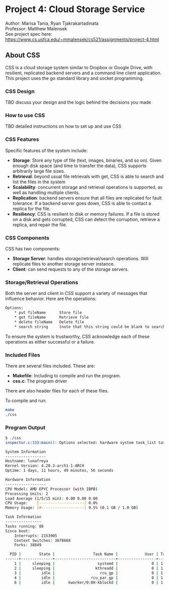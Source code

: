 # Project 4: Cloud Storage Service
Author: Marisa Tania, Ryan Tjakrakartadinata\
Professor: Matthew Malensek\
See project spec here: https://www.cs.usfca.edu/~mmalensek/cs521/assignments/project-4.html

## About CSS
CSS is a cloud storage system similar to Dropbox or Google Drive, with resilient, replicated backend servers and a command line client application. This project uses the go standard library and socket programming.

### CSS Design
TBD discuss your design and the logic behind the decisions you made

### How to use CSS
TBD detailed instructions on how to set up and use CSS

### CSS Features
Specific features of the system include:
- <b>Storage</b>: Store any type of file (text, images, binaries, and so on). Given enough disk space (and time to transfer the data), CSS supports arbitrarily large file sizes.
- <b>Retrieval</b>: beyond usual file retrievals with get, CSS is able to search and list the files in the system
- <b>Scalability</b>: concurrent storage and retrieval operations is supported, as well as handling multiple clients.
- <b>Replication</b>: backend servers ensure that all files are replicated for fault tolerance. If a backend server goes down, CSS is able to contact a replica for the file.
- <b>Resiliency</b>: CSS is resilient to disk or memory failures. If a file is stored on a disk and gets corrupted, CSS can detect the corruption, retrieve a replica, and repair the file.

### CSS Components
CSS has two components:
- <b>Storage Server</b>: handles storage/retrieval/search operations. Will replicate files to another storage server instance.
- <b>Client</b>: can send requests to any of the storage servers.

### Storage/Retrieval Operations
Both the server and client in CSS support a variety of messages that influence behavior. Here are the operations:
```bash
Options:
    * put fileName      Store file
    * get fileName      Retrieve file
    * delete fileName   Delete file
    * search string     (note that this string could be blank to search for all files)
```
To ensure the system is trustworthy, CSS acknowledge each of these operations as either successful or a failure. 

### Included Files
There are several files included. These are:
   - <b>Makefile</b>: Including to compile and run the program.
   - <b>css.c</b>: The program driver

There are also header files for each of these files.


To compile and run:

```bash
make
./css
```


### Program Output
```bash
$ ./css
inspector.c:133:main(): Options selected: hardware system task_list task_summary

System Information
------------------
Hostname: lunafreya
Kernel Version: 4.20.3-arch1-1-ARCH
Uptime: 1 days, 11 hours, 49 minutes, 56 seconds

Hardware Information
------------------
CPU Model: AMD EPYC Processor (with IBPB)
Processing Units: 2
Load Average (1/5/15 min): 0.00 0.00 0.00
CPU Usage:    [--------------------] 0.0%
Memory Usage: [#-------------------] 9.5% (0.1 GB / 1.0 GB)

Task Information
----------------
Tasks running: 88
Since boot:
    Interrupts: 2153905
    Context Switches: 3678668
    Forks: 38849

  PID |        State |                 Task Name |            User | Tasks 
------+--------------+---------------------------+-----------------+-------
    1 |     sleeping |                   systemd |               0 | 1 
    2 |     sleeping |                  kthreadd |               0 | 1 
    3 |         idle |                    rcu_gp |               0 | 1 
    4 |         idle |                rcu_par_gp |               0 | 1 
    6 |         idle |      kworker/0:0H-kblockd |               0 | 1 

```
